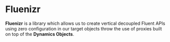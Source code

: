 # Fluenizr #

**Fluenizr** is a library which allows us to create vertical decoupled Fluent APIs using zero configuration in our target objects throw the use of proxies built on top of the **Dynamics Objects**.